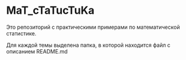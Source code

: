 # MaT_cTaTucTuKa

Это репозиторий с практическими примерами по математической статистике.

Для каждой темы выделена папка, в которой находится файл с описанием README.md